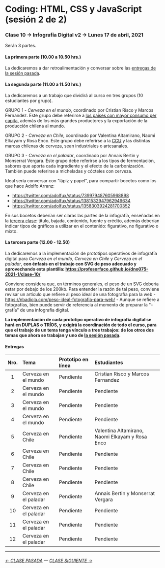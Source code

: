 # Coding: HTML, CSS y JavaScript (sesión 2 de 2)

### Clase 10 → Infografía Digital v2 → Lunes 17 de abril, 2021

Serán 3 partes. 

#### La primera parte (10.00 a 10.50 hrs.)

La dedicaremos a dar retroalimentación y conversar sobre las [entregas de la sesión pasada](https://github.com/profesorfaco/dno075-2021-1/tree/main/clase-08#entregas).

#### La segunda parte (11.00 a 11.50 hrs.)

La dedicaremos a un trabajo que dividirá al curso en tres grupos (10 estudiantes por grupo).

GRUPO 1 - *Cerveza en el mundo*, coordinado por Cristian Risco y Marcos Fernandez. Este grupo debe referirse a [los países con mayor consumo per capita](https://es.wikipedia.org/wiki/Anexo:Pa%C3%ADses_por_consumo_de_cerveza_por_persona), además de los más grandes productores y la exportación de la producción chilena al mundo.

GRUPO 2 - *Cerveza en Chile*, coordinado por Valentina Altamirano, Naomi Elkayam y Rosa Enco. Este grupo debe referirse a la [CCU](https://es.wikipedia.org/wiki/Compa%C3%B1%C3%ADa_de_Cervecer%C3%ADas_Unidas) y las distintas marcas chilenas de cerveza, sean industriales o artesanales.

GRUPO 3 - *Cerveza en el paladar*, coordinado por Annais Bertin y Monserrat Vergara. Este grupo debe referirse a los tipos de fermentación, sabores que aporta cada ingrediente y el efecto de la carbonización. También puede referirse a micheladas y cócteles con cerveza.

Ideal sería conversar con "lápiz y papel", para compartir bocetos como los que hace Adolfo Arranz: 

- https://twitter.com/adolfux/status/739979487605968898
- https://twitter.com/adolfux/status/1381532947962949634
- https://twitter.com/adolfux/status/1358303924281700352

En sus bocetos deberían ser claras las partes de la infografía, enseñadas en la [tercera clase](https://docs.google.com/presentation/d/1bZzWcd2ea6n6fU6BJYAydpzWLN13HINLzzXJGcw7d-w/edit?usp=sharing): título, bajada, contenido, fuente y crédito, además deberían indicar tipos de gráficos a utilizar en el contenido: figurativo, no figurativo o mixto.   

#### La tercera parte (12.00 - 12.50) 

La dedicaremos a la implementación de prototipos operativos de infografía digital para *Cerveza en el mundo*, *Cerveza en Chile* y *Cerveza en el paladar*, **con énfasis en el trabajo con SVG de peso adecuado y aprovechando esta plantilla: https://profesorfaco.github.io/dno075-2021-1/clase-10/** 

Conviene considera que, en términos generales, el peso de un SVG debería estar por debajo de los 200kb. Para entender la razón de tal peso, conviene revisar un artículo que refiere al peso ideal de una fotografía para la web - https://nbadiola.com/peso-ideal-fotografia-para-web/ - Aunque se refiere a fotografías, bien puede servir de referencia al momento de preparar la "-grafía" de una infografía digital.

**La implementación de cada prototipo operativo de infografía digital se hará en DUPLAS o TRÍOS, y exigirá la coordinación de todo el curso, para que el trabajo de un tema tenga vínculo a tres trabajos: de los otros dos temas que ahora se trabajan y uno de [la sesión pasada](https://github.com/profesorfaco/dno075-2021-1/tree/main/clase-08#entregas)**.

#### Entregas
| Nro. | Tema          | Prototipo en línea     | Estudiantes   |
|:----:|:--------------|:-----------------------|:--------------|
| 1    | Cerveza en el mundo | Pendiente  | Cristian Risco y Marcos Fernandez |
| 2    | Cerveza en el mundo | Pendiente  | Pendiente     |
| 3    | Cerveza en el mundo | Pendiente  | Pendiente     |
| 4    | Cerveza en el mundo | Pendiente  | Pendiente     |
| 5    | Cerveza en Chile | Pendiente  | Valentina Altamirano, Naomi Elkayam y Rosa Enco |
| 6    | Cerveza en Chile | Pendiente  | Pendiente     |
| 7    | Cerveza en Chile | Pendiente  | Pendiente     |
| 8    | Cerveza en Chile | Pendiente  | Pendiente     |
| 9    | Cerveza en el paladar | Pendiente  | Annais Bertin y Monserrat Vergara |
| 10   | Cerveza en el paladar | Pendiente  | Pendiente     |
| 11   | Cerveza en el paladar | Pendiente  | Pendiente     |
| 12   | Cerveza en el paladar | Pendiente  | Pendiente     |

- - - - - - - -

###### [← CLASE PASADA](https://github.com/profesorfaco/dno075-2021/tree/main/clase-08) — [CLASE SIGUIENTE →](https://github.com/profesorfaco/dno075-2021/tree/main/clase-11) 

